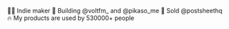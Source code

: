 👨‍💻 Indie maker
🚀 Building @voltfm_ and @pikaso_me
🚪 Sold @postsheethq
🔥 My products are used by 530000+ people
